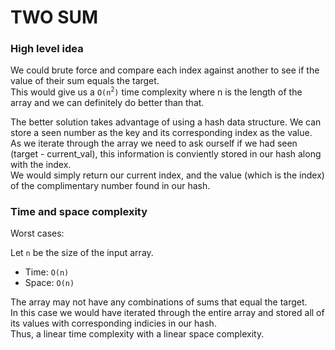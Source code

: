 # TWO SUM

### High level idea

We could brute force and compare each index against another to see if the value of their sum equals the target. <br>
This would give us a `O(n`<sup>`2`</sup>`)` time complexity where n is the length of the array and we can definitely do better than that. <br>

The better solution takes advantage of using a hash data structure. We can store a seen number as the key and its corresponding index as the value. <br>
As we iterate through the array we need to ask ourself if we had seen (target - current_val), this information is conviently stored in our hash along with the index. <br>
We would simply return our current index, and the value (which is the index) of the complimentary number found in our hash.

### Time and space complexity

Worst cases:

Let `n` be the size of the input array. <br>

- Time: `O(n)` <br>
- Space: `O(n)` <br>

The array may not have any combinations of sums that equal the target. <br>
In this case we would have iterated through the entire array and stored all of its values with corresponding indicies in our hash. <br>
Thus, a linear time complexity with a linear space complexity.